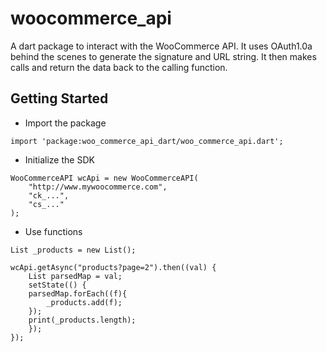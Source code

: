 # woocommerce_api

A dart package to interact with the WooCommerce API. It uses OAuth1.0a behind the scenes to generate the signature and URL string. It then makes calls and return the data back to the calling function.

## Getting Started

* Import the package

`import 'package:woo_commerce_api_dart/woo_commerce_api.dart';`

* Initialize the SDK

```
WooCommerceAPI wcApi = new WooCommerceAPI(
    "http://www.mywoocommerce.com",
    "ck_...",
    "cs_..."
);
```

* Use functions

```
List _products = new List();

wcApi.getAsync("products?page=2").then((val) {
    List parsedMap = val;
    setState(() {
    parsedMap.forEach((f){
        _products.add(f);
    });
    print(_products.length);
    });
});
```
